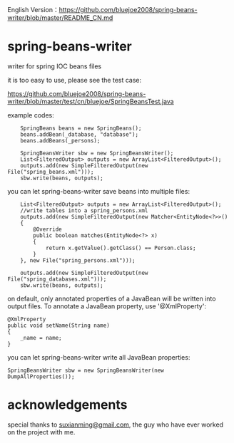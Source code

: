 English Version：https://github.com/bluejoe2008/spring-beans-writer/blob/master/README_CN.md

spring-beans-writer
===================

writer for spring IOC beans files

it is too easy to use, please see the test case:

https://github.com/bluejoe2008/spring-beans-writer/blob/master/test/cn/bluejoe/SpringBeansTest.java

example codes:

		SpringBeans beans = new SpringBeans();
		beans.addBean(_database, "database");
		beans.addBeans(_persons);

		SpringBeansWriter sbw = new SpringBeansWriter();
		List<FilteredOutput> outputs = new ArrayList<FilteredOutput>();
		outputs.add(new SimpleFilteredOutput(new File("spring_beans.xml")));
		sbw.write(beans, outputs);


you can let spring-beans-writer save beans into multiple files:

		List<FilteredOutput> outputs = new ArrayList<FilteredOutput>();
		//write tables into a spring_persons.xml
		outputs.add(new SimpleFilteredOutput(new Matcher<EntityNode<?>>()
		{
			@Override
			public boolean matches(EntityNode<?> x)
			{
				return x.getValue().getClass() == Person.class;
			}
		}, new File("spring_persons.xml")));

		outputs.add(new SimpleFilteredOutput(new File("spring_databases.xml")));
		sbw.write(beans, outputs);
		
on default, only annotated properties of a JavaBean will be written into output files. To annotate a JavaBean property, use '@XmlProperty':

	@XmlProperty
	public void setName(String name)
	{
		_name = name;
	}
	
you can let spring-beans-writer write all JavaBean properties:

	SpringBeansWriter sbw = new SpringBeansWriter(new DumpAllProperties());
	
acknowledgements
===================
special thanks to suxianming@gmail.com, the guy who have ever worked on the project with me.
